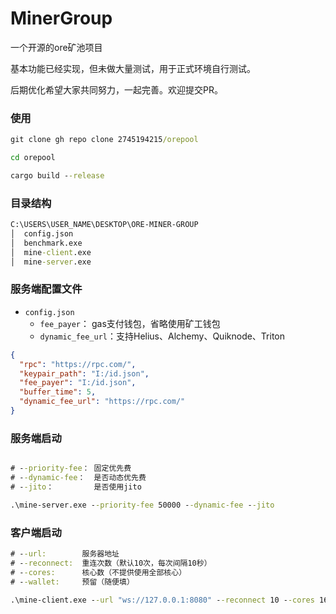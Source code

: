 # MinerGroup
一个开源的ore矿池项目

基本功能已经实现，但未做大量测试，用于正式环境自行测试。

后期优化希望大家共同努力，一起完善。欢迎提交PR。

### 使用

```cmd
git clone gh repo clone 2745194215/orepool

cd orepool

cargo build --release
```

### 目录结构
```cmd
C:\USERS\USER_NAME\DESKTOP\ORE-MINER-GROUP
│  config.json
│  benchmark.exe
│  mine-client.exe
│  mine-server.exe
```

### 服务端配置文件
- `config.json`
  - `fee_payer`： gas支付钱包，省略使用矿工钱包
  - `dynamic_fee_url`：支持Helius、Alchemy、Quiknode、Triton

```json
{
  "rpc": "https://rpc.com/",
  "keypair_path": "I:/id.json",
  "fee_payer": "I:/id.json",
  "buffer_time": 5,
  "dynamic_fee_url": "https://rpc.com/"
}

```

### 服务端启动
```cmd

# --priority-fee： 固定优先费
# --dynamic-fee：  是否动态优先费
# --jito：         是否使用jito

.\mine-server.exe --priority-fee 50000 --dynamic-fee --jito
```


### 客户端启动
```cmd
# --url:        服务器地址
# --reconnect:  重连次数（默认10次，每次间隔10秒）
# --cores:      核心数（不提供使用全部核心）
# --wallet:     预留（随便填）

.\mine-client.exe --url "ws://127.0.0.1:8080" --reconnect 10 --cores 16 --wallet "any" 

```
